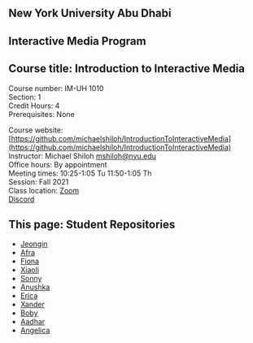 ## New York University Abu Dhabi    
## Interactive Media Program    
## Course title: Introduction to Interactive Media  
Course number: IM-UH 1010   
Section: 1    
Credit Hours: 4         
Prerequisites: None       

Course website: [https://github.com/michaelshiloh/IntroductionToInteractiveMedia](https://github.com/michaelshiloh/IntroductionToInteractiveMedia)      
Instructor: Michael Shiloh mshiloh@nyu.edu    
Office hours: By appointment  
Meeting times: 10:25-1:05 Tu 11:50-1:05 Th   
Session: Fall 2021       
Class location: [Zoom](https://nyu.zoom.us/j/93719271713)   
[Discord](https://discord.com/channels/714727038078025851/716332110268465172)   

## This page: Student Repositories

- [Jeongin](https://github.com/jjeongin/intro-to-IM)
- [Afra](https://github.com/afralmaz/intro-to-im)
- [Fiona](https://github.com/fionajlin/IntrotoIM)
- [Xiaoli](https://github.com/XiaoliHan19/IntroToIM)
- [Sonny](https://github.com/leregdos/IntroductionToInteractiveMedia)
- [Anushka](https://github.com/anushka-upadhyay/IntroductionToInteractiveMedia)
- [Erica](https://github.com/ericawu1788/introToIM)
- [Xander](https://github.com/xandernyuad/IntrotoIM)
- [Boby](https://github.com/Biubers/Intro-to-IM.git)
- [Aadhar](https://github.com/aa-wa/Intro-to-IM)
- [Angelica](https://github.com/angelicaraagas/IntroToIM/blob/54da6a107f804d08f0fb0a062aa737edafa70811/README.md)
